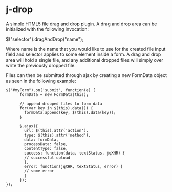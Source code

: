 # j-drop

A simple HTML5 file drag and drop plugin. A drag and drop area can be initialized with the following invocation:

$("selector").dragAndDrop("name");

Where name is the name that you would like to use for the created file input field and selector applies to some element inside a form. A drag and drop area will hold a single file, and any additional dropped files will simply over write the previously dropped file. 

Files can then be submitted through ajax by creating a new FormData object as seen in the following example:

	$("#myForm").on('submit', function(e) {
		  formData = new FormData(this);

		  // append dropped files to form data
		  for(var key in $(this).data()) {
		    formData.append(key, $(this).data(key));
		  }

		  $.ajax({
		    url: $(this).attr('action'),
		    type: $(this).attr('method'),
		    data: formData,
		    processData: false,
		    contentType: false,
		    success: function(data, textStatus, jqXHR) {
			// successful upload
		    },
		    error: function(jqXHR, textStatus, error) {
			// some error
		    }
		  });
	});
